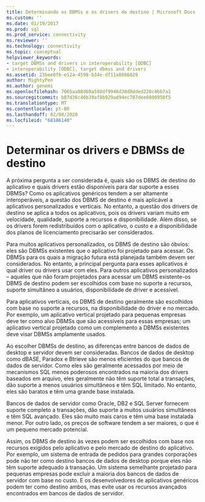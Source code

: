 ```yaml
---
title: Determinando os DBMSs e os drivers de destino | Microsoft Docs
ms.custom: ''
ms.date: 01/19/2017
ms.prod: sql
ms.prod_service: connectivity
ms.reviewer: ''
ms.technology: connectivity
ms.topic: conceptual
helpviewer_keywords:
- target DBMSs and drivers in interoperability [ODBC]
- interoperability [ODBC], target dbmss and drivers
ms.assetid: 23bee0f6-e12a-4598-b34e-df11a8086829
author: MightyPen
ms.author: genemi
ms.openlocfilehash: 7065aa88d60a508df9946d38d0dded220c4bb7a1
ms.sourcegitcommit: b87d36c46b39af8b929ad94ec707dee8800950f5
ms.translationtype: MT
ms.contentlocale: pt-BR
ms.lasthandoff: 02/08/2020
ms.locfileid: "68106140"
---
```

# <a name="determining-the-target-dbmss-and-drivers"></a>Determinar os drivers e DBMSs de destino
A próxima pergunta a ser considerada é, quais são os DBMS de destino do aplicativo e quais drivers estão disponíveis para dar suporte a esses DBMSs? Como os aplicativos genéricos tendem a ser altamente interoperáveis, a questão dos DBMS de destino é mais aplicável a aplicativos personalizados e verticais. No entanto, a questão dos drivers de destino se aplica a todos os aplicativos, pois os drivers variam muito em velocidade, qualidade, suporte a recursos e disponibilidade. Além disso, se os drivers forem redistribuídos com o aplicativo, o custo e a disponibilidade dos planos de licenciamento precisarão ser considerados.  
  
 Para muitos aplicativos personalizados, os DBMS de destino são óbvios: eles são DBMSs existentes que o aplicativo foi projetado para acessar. Os DBMSs para os quais a migração futura está planejada também devem ser considerados. No entanto, a principal pergunta para esses aplicativos é qual driver ou drivers usar com eles. Para outros aplicativos personalizados – aqueles que não foram projetados para acessar um DBMS existente-os DBMS de destino podem ser escolhidos com base no suporte a recursos, suporte simultâneo a usuários, disponibilidade de driver e acessível.  
  
 Para aplicativos verticais, os DBMS de destino geralmente são escolhidos com base no suporte a recursos, na disponibilidade do driver e no mercado. Por exemplo, um aplicativo vertical projetado para pequenas empresas deve ter como alvo DBMSs que são acessíveis para essas empresas; um aplicativo vertical projetado como um complemento a DBMSs existentes deve visar DBMSs amplamente usados.  
  
 Ao escolher DBMSs de destino, as diferenças entre bancos de dados de desktop e servidor devem ser consideradas. Bancos de dados de desktop como dBASE, Paradox e Btrieve são menos eficientes do que bancos de dados de servidor. Como eles são geralmente acessados por meio de mecanismos SQL menos poderosos encontrados na maioria dos drivers baseados em arquivo, eles geralmente não têm suporte total a transações, dão suporte a menos usuários simultâneos e têm SQL limitado. No entanto, eles são baratos e têm uma grande base instalada.  
  
 Bancos de dados de servidor como Oracle, DB2 e SQL Server fornecem suporte completo a transações, dão suporte a muitos usuários simultâneos e têm SQL avançado. Eles são muito mais caros e têm uma base instalada menor. Por outro lado, os preços de software tendem a ser maiores, o que é um pequeno mercado potencial.  
  
 Assim, os DBMS de destino às vezes podem ser escolhidos com base nos recursos exigidos pelo aplicativo e pelo mercado de destino do aplicativo. Por exemplo, um sistema de entrada de pedidos para grandes corporações pode não ter como destino bancos de dados de desktop porque eles não têm suporte adequado à transação. Um sistema semelhante projetado para pequenas empresas pode excluir a maioria dos bancos de dados de servidor com base no custo. E os desenvolvedores de aplicativos genéricos podem ter como destino ambos, mas evite usar os recursos avançados encontrados em bancos de dados de servidor.
